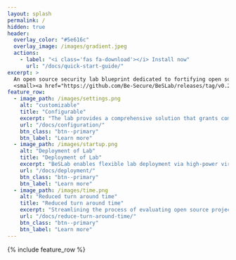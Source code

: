 ```yaml
---
layout: splash
permalink: /
hidden: true
header:
  overlay_color: "#5e616c"
  overlay_image: /images/gradient.jpeg
  actions:
    - label: "<i class='fas fa-download'></i> Install now"
      url: "/docs/quick-start-guide/"
excerpt: >
  An open source security lab blueprint dedicated to fortifying open source projects, models, training dataset against potential vulnerabilities.<br />
  <small><a href="https://github.com/Be-Secure/BeSLab/releases/tag/v0.2.1">Latest release v0.2.1</a></small>
feature_row:
  - image_path: /images/settings.png
    alt: "customizable"
    title: "Configurable"
    excerpt: "The lab provides a comprehensive solution that grants complete control over application security and security operations teams."
    url: "/docs/configuration/"
    btn_class: "btn--primary"
    btn_label: "Learn more"
  - image_path: /images/startup.png
    alt: "Deployment of Lab"
    title: "Deployment of Lab"
    excerpt: "BeSLab enables flexible lab deployment via high-power virtual machines, cloud networks, or personal machines with minimal resources."
    url: "/docs/deployment/"
    btn_class: "btn--primary"
    btn_label: "Learn more"
  - image_path: /images/time.png
    alt: "Reduced turn around time"
    title: "Reduced turn around time"
    excerpt: "Streamlining the process of evaluating open source projects and significantly reducing remediation time."
    url: "/docs/reduce-turn-around-time/"
    btn_class: "btn--primary"
    btn_label: "Learn more"      
---
```


{% include feature_row %}
